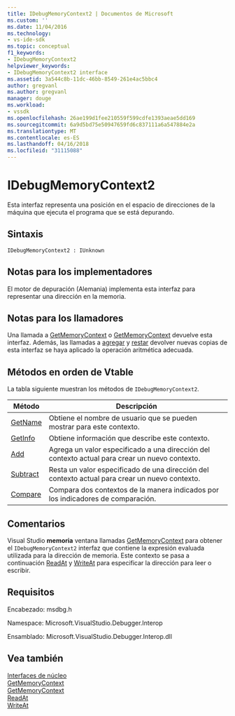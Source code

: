 ```yaml
---
title: IDebugMemoryContext2 | Documentos de Microsoft
ms.custom: ''
ms.date: 11/04/2016
ms.technology:
- vs-ide-sdk
ms.topic: conceptual
f1_keywords:
- IDebugMemoryContext2
helpviewer_keywords:
- IDebugMemoryContext2 interface
ms.assetid: 3a544c8b-11dc-46bb-8549-261e4ac5bbc4
author: gregvanl
ms.author: gregvanl
manager: douge
ms.workload:
- vssdk
ms.openlocfilehash: 26ae199d1fee210559f599cdfe1393aeae5dd169
ms.sourcegitcommit: 6a9d5bd75e50947659fd6c837111a6a547884e2a
ms.translationtype: MT
ms.contentlocale: es-ES
ms.lasthandoff: 04/16/2018
ms.locfileid: "31115088"
---
```

# <a name="idebugmemorycontext2"></a>IDebugMemoryContext2
Esta interfaz representa una posición en el espacio de direcciones de la máquina que ejecuta el programa que se está depurando.  
  
## <a name="syntax"></a>Sintaxis  
  
```  
IDebugMemoryContext2 : IUnknown  
```  
  
## <a name="notes-for-implementers"></a>Notas para los implementadores  
 El motor de depuración (Alemania) implementa esta interfaz para representar una dirección en la memoria.  
  
## <a name="notes-for-callers"></a>Notas para los llamadores  
 Una llamada a [GetMemoryContext](../../../extensibility/debugger/reference/idebugproperty2-getmemorycontext.md) o [GetMemoryContext](../../../extensibility/debugger/reference/idebugreference2-getmemorycontext.md) devuelve esta interfaz. Además, las llamadas a [agregar](../../../extensibility/debugger/reference/idebugmemorycontext2-add.md) y [restar](../../../extensibility/debugger/reference/idebugmemorycontext2-subtract.md) devolver nuevas copias de esta interfaz se haya aplicado la operación aritmética adecuada.  
  
## <a name="methods-in-vtable-order"></a>Métodos en orden de Vtable  
 La tabla siguiente muestran los métodos de `IDebugMemoryContext2`.  
  
|Método|Descripción|  
|------------|-----------------|  
|[GetName](../../../extensibility/debugger/reference/idebugmemorycontext2-getname.md)|Obtiene el nombre de usuario que se pueden mostrar para este contexto.|  
|[GetInfo](../../../extensibility/debugger/reference/idebugmemorycontext2-getinfo.md)|Obtiene información que describe este contexto.|  
|[Add](../../../extensibility/debugger/reference/idebugmemorycontext2-add.md)|Agrega un valor especificado a una dirección del contexto actual para crear un nuevo contexto.|  
|[Subtract](../../../extensibility/debugger/reference/idebugmemorycontext2-subtract.md)|Resta un valor especificado de una dirección del contexto actual para crear un nuevo contexto.|  
|[Compare](../../../extensibility/debugger/reference/idebugmemorycontext2-compare.md)|Compara dos contextos de la manera indicados por los indicadores de comparación.|  
  
## <a name="remarks"></a>Comentarios  
 Visual Studio **memoria** ventana llamadas [GetMemoryContext](../../../extensibility/debugger/reference/idebugproperty2-getmemorycontext.md) para obtener el `IDebugMemoryContext2` interfaz que contiene la expresión evaluada utilizada para la dirección de memoria. Este contexto se pasa a continuación [ReadAt](../../../extensibility/debugger/reference/idebugmemorybytes2-readat.md) y [WriteAt](../../../extensibility/debugger/reference/idebugmemorybytes2-writeat.md) para especificar la dirección para leer o escribir.  
  
## <a name="requirements"></a>Requisitos  
 Encabezado: msdbg.h  
  
 Namespace: Microsoft.VisualStudio.Debugger.Interop  
  
 Ensamblado: Microsoft.VisualStudio.Debugger.Interop.dll  
  
## <a name="see-also"></a>Vea también  
 [Interfaces de núcleo](../../../extensibility/debugger/reference/core-interfaces.md)   
 [GetMemoryContext](../../../extensibility/debugger/reference/idebugproperty2-getmemorycontext.md)   
 [GetMemoryContext](../../../extensibility/debugger/reference/idebugreference2-getmemorycontext.md)   
 [ReadAt](../../../extensibility/debugger/reference/idebugmemorybytes2-readat.md)   
 [WriteAt](../../../extensibility/debugger/reference/idebugmemorybytes2-writeat.md)